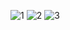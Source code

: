 ![1](https://user-images.githubusercontent.com/59716372/74619367-40ac3200-5103-11ea-9a39-20a6d80b4fb2.png)
![2](https://user-images.githubusercontent.com/59716372/74619370-4144c880-5103-11ea-8124-7ec97b220027.png)
![3](https://user-images.githubusercontent.com/59716372/74619371-4144c880-5103-11ea-9031-587a17f92832.png)
